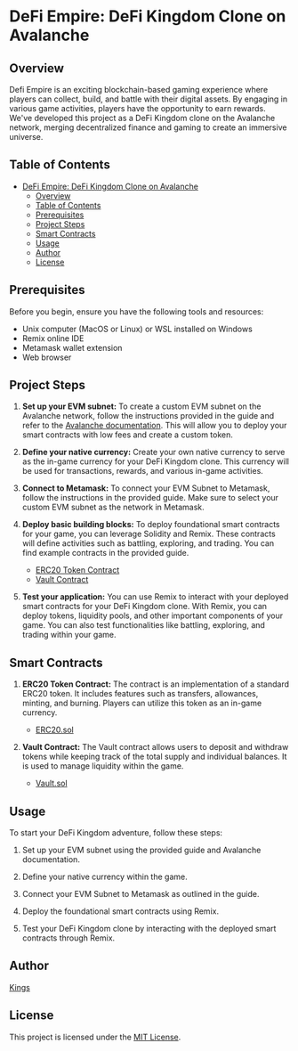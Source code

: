 # DeFi Empire: DeFi Kingdom Clone on Avalanche

## Overview

Defi Empire is an exciting blockchain-based gaming experience where players can collect, build, and battle with their digital assets. By engaging in various game activities, players have the opportunity to earn rewards. We've developed this project as a DeFi Kingdom clone on the Avalanche network, merging decentralized finance and gaming to create an immersive universe.

## Table of Contents

- [DeFi Empire: DeFi Kingdom Clone on Avalanche](#defi-empire-defi-kingdom-clone-on-avalanche)
  - [Overview](#overview)
  - [Table of Contents](#table-of-contents)
  - [Prerequisites](#prerequisites)
  - [Project Steps](#project-steps)
  - [Smart Contracts](#smart-contracts)
  - [Usage](#usage)
  - [Author](#author)
  - [License](#license)

## Prerequisites

Before you begin, ensure you have the following tools and resources:

- Unix computer (MacOS or Linux) or WSL installed on Windows
- Remix online IDE
- Metamask wallet extension
- Web browser

## Project Steps

1. **Set up your EVM subnet:** To create a custom EVM subnet on the Avalanche network, follow the instructions provided in the guide and refer to the [Avalanche documentation](https://docs.avax.network/learn/avalanche/subnets-overview). This will allow you to deploy your smart contracts with low fees and create a custom token.

2. **Define your native currency:** Create your own native currency to serve as the in-game currency for your DeFi Kingdom clone. This currency will be used for transactions, rewards, and various in-game activities.

3. **Connect to Metamask:** To connect your EVM Subnet to Metamask, follow the instructions in the provided guide. Make sure to select your custom EVM subnet as the network in Metamask.

4. **Deploy basic building blocks:** To deploy foundational smart contracts for your game, you can leverage Solidity and Remix. These contracts will define activities such as battling, exploring, and trading. You can find example contracts in the provided guide.

   - [ERC20 Token Contract](contracts/ERC20.sol)
   - [Vault Contract](contracts/Vault.sol)

5. **Test your application:** You can use Remix to interact with your deployed smart contracts for your DeFi Kingdom clone. With Remix, you can deploy tokens, liquidity pools, and other important components of your game. You can also test functionalities like battling, exploring, and trading within your game.

## Smart Contracts

1. **ERC20 Token Contract:** The contract is an implementation of a standard ERC20 token. It includes features such as transfers, allowances, minting, and burning. Players can utilize this token as an in-game currency.

   - [ERC20.sol](contracts/ERC20.sol)

2. **Vault Contract:** The Vault contract allows users to deposit and withdraw tokens while keeping track of the total supply and individual balances. It is used to manage liquidity within the game.

   - [Vault.sol](contracts/Vault.sol)

## Usage

To start your DeFi Kingdom adventure, follow these steps:

1. Set up your EVM subnet using the provided guide and Avalanche documentation.

2. Define your native currency within the game.

3. Connect your EVM Subnet to Metamask as outlined in the guide.

4. Deploy the foundational smart contracts using Remix.

5. Test your DeFi Kingdom clone by interacting with the deployed smart contracts through Remix.

## Author

[Kings](https://github.com/mastkings)

## License

This project is licensed under the [MIT License](LICENSE).
